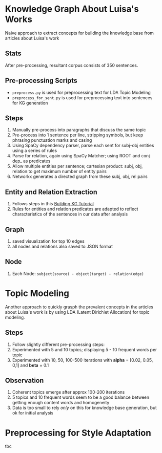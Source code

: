 # Knowledge Graph About Luisa's Works

Naive approach to extract concepts for building the knowledge base from articles about Luisa's work

## Stats

After pre-processing, resultant corpus consists of 350 sentences.

## Pre-processing Scripts
- `preprocess.py` is used for preprocessing text for LDA Topic Modeling
- `preprocess_for_sent.py` is used for preprocessing text into sentences for KG generation

## Steps
1. Manually pre-process into paragraphs that discuss the same topic
2. Pre-process into 1 sentence per line, stripping symbols, but keep phrasing punctuation marks and casing
3. Using SpaCy dependency parser, parse each sent for subj-obj entities using a series of rules
4. Parse for relation, again using SpaCy Matcher; using ROOT and conj dep_ as predicates
5. Allow multiple entities per sentence; cartesian product: subj, obj, relation to get maximum number of entity pairs
6. Networkx generates a directed graph from these subj, obj, rel pairs

## Entity and Relation Extraction
1. Follows steps in this [Building KG Tutorial](https://www.analyticsvidhya.com/blog/2019/10/how-to-build-knowledge-graph-text-using-spacy/)
2. Rules for entities and relation predicates are adapted to reflect characteristics of the sentences in our data after analysis

## Graph
1. saved visualization for top 10 edges
2. all nodes and relations also saved to JSON format

## Node
1. Each Node: `subject(source) - object(target) - relation(edge)`

# Topic Modeling

Another approach to quickly grasph the prevalent concepts in the articles about Luisa's work is by using LDA (Latent
Dirichlet Allocation) for topic modeling.

## Steps
1. Follow slightly different pre-processing steps:
2. Experimented with 5 and 10 topics; displaying 5 - 10 frequent words per topic
3. Experimented with 10, 50, 100-500 iterations with **alpha** = [0.02, 0.05, 0,1] and **beta** = 0.1

## Observation
1. Coherent topics emerge after approx 100-200 iterations
2. 5 topics and 10 frequent words seem to be a good balance between getting enough content words and homogeneity
3. Data is too small to rely _only_ on this for knowledge base generation, but ok for initial analysis

# Preprocessing for Style Adaptation
tbc


